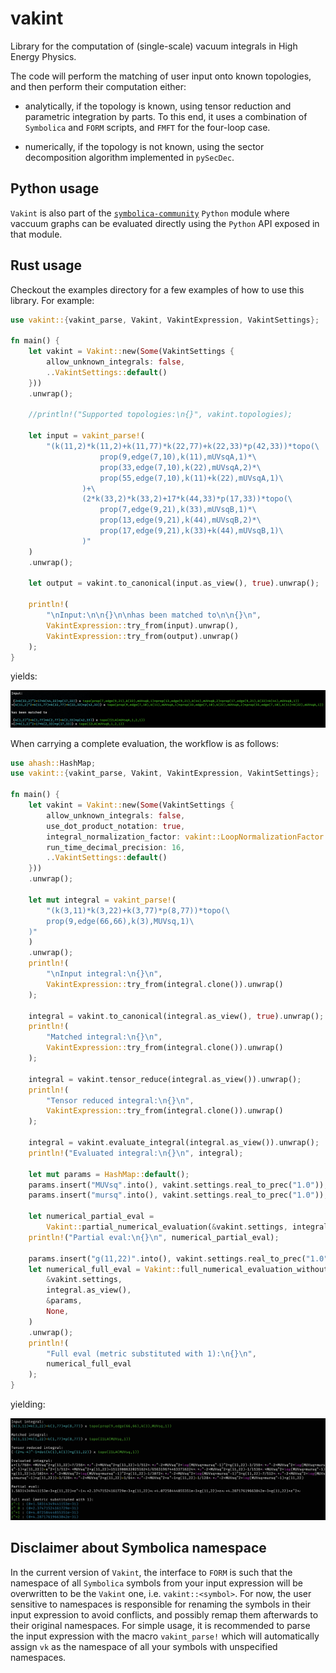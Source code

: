 # vakint

Library for the computation of (single-scale) vacuum integrals in High Energy Physics.

The code will perform the matching of user input onto known topologies, and then perform their computation either:

* analytically, if the topology is known, using tensor reduction and parametric integration by parts.
To this end, it uses a combination of `Symbolica` and `FORM` scripts, and `FMFT` for the four-loop case.

* numerically, if the topology is not known, using the sector decomposition algorithm implemented in `pySecDec`.

## Python usage

`Vakint` is also part of the [`symbolica-community`](https://github.com/benruijl/symbolica-community) `Python` module where vaccuum graphs can be evaluated directly using the `Python` API exposed in that module.

## Rust usage

Checkout the examples directory for a few examples of how to use this library.
For example:

```rust
use vakint::{vakint_parse, Vakint, VakintExpression, VakintSettings};

fn main() {
    let vakint = Vakint::new(Some(VakintSettings {
        allow_unknown_integrals: false,
        ..VakintSettings::default()
    }))
    .unwrap();

    //println!("Supported topologies:\n{}", vakint.topologies);

    let input = vakint_parse!(
        "(k(11,2)*k(11,2)+k(11,77)*k(22,77)+k(22,33)*p(42,33))*topo(\
                    prop(9,edge(7,10),k(11),mUVsqA,1)*\
                    prop(33,edge(7,10),k(22),mUVsqA,2)*\
                    prop(55,edge(7,10),k(11)+k(22),mUVsqA,1)\
                )+\
                (2*k(33,2)*k(33,2)+17*k(44,33)*p(17,33))*topo(\
                    prop(7,edge(9,21),k(33),mUVsqB,1)*\
                    prop(13,edge(9,21),k(44),mUVsqB,2)*\
                    prop(17,edge(9,21),k(33)+k(44),mUVsqB,1)\
                )"
    )
    .unwrap();

    let output = vakint.to_canonical(input.as_view(), true).unwrap();

    println!(
        "\nInput:\n\n{}\n\nhas been matched to\n\n{}\n",
        VakintExpression::try_from(input).unwrap(),
        VakintExpression::try_from(output).unwrap()
    );
}
```

yields:

![result_matching](result_readme.png)

When carrying a complete evaluation, the workflow is as follows:

```rust
use ahash::HashMap;
use vakint::{vakint_parse, Vakint, VakintExpression, VakintSettings};

fn main() {
    let vakint = Vakint::new(Some(VakintSettings {
        allow_unknown_integrals: false,
        use_dot_product_notation: true,
        integral_normalization_factor: vakint::LoopNormalizationFactor::Custom("1".into()),
        run_time_decimal_precision: 16,
        ..VakintSettings::default()
    }))
    .unwrap();

    let mut integral = vakint_parse!(
        "(k(3,11)*k(3,22)+k(3,77)*p(8,77))*topo(\
        prop(9,edge(66,66),k(3),MUVsq,1)\
    )"
    )
    .unwrap();
    println!(
        "\nInput integral:\n{}\n",
        VakintExpression::try_from(integral.clone()).unwrap()
    );

    integral = vakint.to_canonical(integral.as_view(), true).unwrap();
    println!(
        "Matched integral:\n{}\n",
        VakintExpression::try_from(integral.clone()).unwrap()
    );

    integral = vakint.tensor_reduce(integral.as_view()).unwrap();
    println!(
        "Tensor reduced integral:\n{}\n",
        VakintExpression::try_from(integral.clone()).unwrap()
    );

    integral = vakint.evaluate_integral(integral.as_view()).unwrap();
    println!("Evaluated integral:\n{}\n", integral);

    let mut params = HashMap::default();
    params.insert("MUVsq".into(), vakint.settings.real_to_prec("1.0"));
    params.insert("mursq".into(), vakint.settings.real_to_prec("1.0"));

    let numerical_partial_eval =
        Vakint::partial_numerical_evaluation(&vakint.settings, integral.as_view(), &params, None);
    println!("Partial eval:\n{}\n", numerical_partial_eval);

    params.insert("g(11,22)".into(), vakint.settings.real_to_prec("1.0"));
    let numerical_full_eval = Vakint::full_numerical_evaluation_without_error(
        &vakint.settings,
        integral.as_view(),
        &params,
        None,
    )
    .unwrap();
    println!(
        "Full eval (metric substituted with 1):\n{}\n",
        numerical_full_eval
    );
}
```

yielding:

![result_evaluation](result_2_readme.png)

## Disclaimer about Symbolica namespace

In the current version of `Vakint`, the interface to `FORM` is such that the namespace of all `Symbolica` symbols from your input expression will be overwritten to be the `Vakint` one, i.e. `vakint::<symbol>`.
For now, the user sensitive to namespaces is responsible for renaming the symbols in their input expression to avoid conflicts, and possibly remap them afterwards to their original namespaces.
For simple usage, it is recommended to parse the input expression with the macro `vakint_parse!` which will automatically assign `vk` as the namespace of all your symbols with unspecified namespaces. 